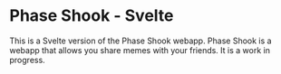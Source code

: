 # Phase Shook - Svelte

This is a Svelte version of the Phase Shook webapp. Phase Shook is a webapp that allows you share memes with your friends. It is a work in progress.